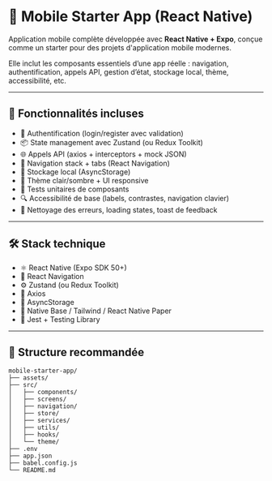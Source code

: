 # 📱 Mobile Starter App (React Native)

Application mobile complète développée avec **React Native + Expo**, conçue comme un starter pour des projets d'application mobile modernes.

Elle inclut les composants essentiels d’une app réelle : navigation, authentification, appels API, gestion d’état, stockage local, thème, accessibilité, etc.

---

## 🚀 Fonctionnalités incluses

- 🔐 Authentification (login/register avec validation)
- 📦 State management avec Zustand (ou Redux Toolkit)
- 🌐 Appels API (axios + interceptors + mock JSON)
- 🔄 Navigation stack + tabs (React Navigation)
- 💾 Stockage local (AsyncStorage)
- 🎨 Thème clair/sombre + UI responsive
- 🧪 Tests unitaires de composants
- 🔍 Accessibilité de base (labels, contrastes, navigation clavier)
- 🧹 Nettoyage des erreurs, loading states, toast de feedback

---

## 🛠️ Stack technique

- ⚛️ React Native (Expo SDK 50+)
- 🧭 React Navigation
- ⚙️ Zustand (ou Redux Toolkit)
- 📡 Axios
- 💾 AsyncStorage
- 📱 Native Base / Tailwind / React Native Paper
- 🧪 Jest + Testing Library

---

## 📁 Structure recommandée

```plaintext
mobile-starter-app/
├── assets/
├── src/
│   ├── components/
│   ├── screens/
│   ├── navigation/
│   ├── store/
│   ├── services/
│   ├── utils/
│   ├── hooks/
│   └── theme/
├── .env
├── app.json
├── babel.config.js
└── README.md
